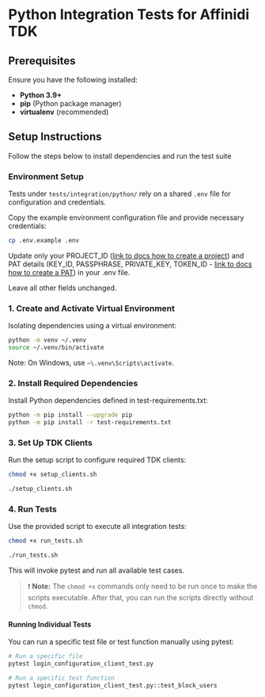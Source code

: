 # Python Integration Tests for Affinidi TDK

## Prerequisites

Ensure you have the following installed:

- **Python 3.9+**
- **pip** (Python package manager)
- **virtualenv** (recommended)

## Setup Instructions

Follow the steps below to install dependencies and run the test suite

### Environment Setup

Tests under `tests/integration/python/` rely on a shared `.env` file for configuration and credentials.

Copy the example environment configuration file and provide necessary credentials:

```bash
cp .env.example .env
```

Update only your PROJECT_ID ([link to docs how to create a project](https://docs.affinidi.com/docs/get-started/create-project/)) and PAT details (KEY_ID, PASSPHRASE, PRIVATE_KEY, TOKEN_ID - [link to docs how to create a PAT](https://docs.affinidi.com/dev-tools/affinidi-tdk/get-access-token/)) in your .env file.

Leave all other fields unchanged.


### 1. Create and Activate Virtual Environment

Isolating dependencies using a virtual environment:

```bash
python -m venv ~/.venv
source ~/.venv/bin/activate
```

Note: On Windows, use `~\.venv\Scripts\activate`.

### 2. Install Required Dependencies

Install Python dependencies defined in test-requirements.txt:

```bash
python -m pip install --upgrade pip
python -m pip install -r test-requirements.txt
```

### 3. Set Up TDK Clients

Run the setup script to configure required TDK clients:

```bash
chmod +x setup_clients.sh

./setup_clients.sh
```

### 4. Run Tests

Use the provided script to execute all integration tests:

```bash
chmod +x run_tests.sh

./run_tests.sh
```

This will invoke pytest and run all available test cases.

> ❗️ **Note:**
> The `chmod +x` commands only need to be run once to make the scripts executable. After that, you can run the scripts directly without `chmod`.


#### Running Individual Tests

You can run a specific test file or test function manually using pytest:

```bash
# Run a specific file
pytest login_configuration_client_test.py

# Run a specific test function
pytest login_configuration_client_test.py::test_block_users
```
